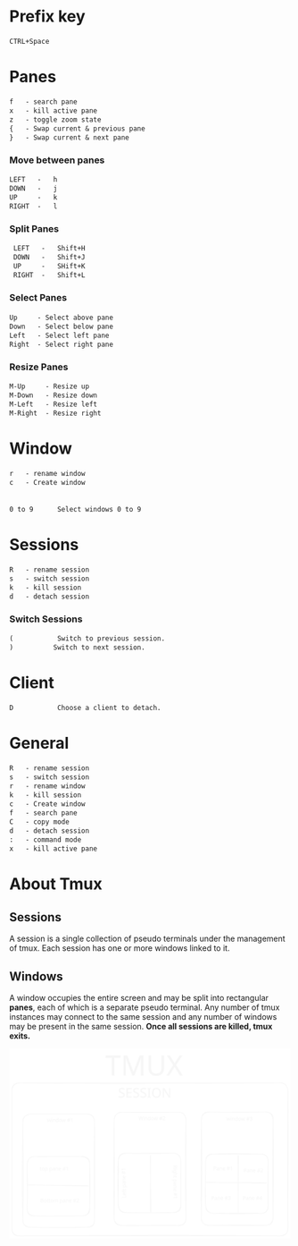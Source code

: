 # Prefix key
```
CTRL+Space
```
 
# Panes
```
f   - search pane
x   - kill active pane
z   - toggle zoom state
{   - Swap current & previous pane
}   - Swap current & next pane
```
 
### Move between panes
 ```
 LEFT   -   h
 DOWN   -   j
 UP     -   k
 RIGHT  -   l
 ```

### Split Panes
```
 LEFT   -   Shift+H
 DOWN   -   Shift+J
 UP     -   SHift+K
 RIGHT  -   Shift+L
```

### Select Panes
```
Up     - Select above pane
Down   - Select below pane
Left   - Select left pane
Right  - Select right pane
```

### Resize Panes
 ```
M-Up     - Resize up
M-Down   - Resize down
M-Left   - Resize left
M-Right  - Resize right
```


# Window

```
r   - rename window
c   - Create window


0 to 9      Select windows 0 to 9
```

# Sessions
 
 ```
R   - rename session
s   - switch session
k   - kill session
d   - detach session
```
### Switch Sessions
 ```
(           Switch to previous session.
 )          Switch to next session.
```


# Client
```
D           Choose a client to detach.
```

# General
```
R   - rename session
s   - switch session
r   - rename window
k   - kill session
c   - Create window
f   - search pane
C   - copy mode
d   - detach session
:   - command mode
x   - kill active pane
```


# About Tmux

 ## Sessions
   A session is a single collection of pseudo terminals under the management of tmux.
   Each session has one or more windows linked to it.

 ## Windows
 A window occupies the entire screen and may be split into rectangular **panes**, each of which is  a  separate pseudo terminal. Any number of tmux instances may connect to the same session and any number of windows may be present in the same session.
 **Once all sessions are killed, tmux exits.**


![Tmux](tmux.svg)
